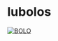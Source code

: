 # lubolos

[![BOLO](https://p2.trrsf.com/image/fget/cf/940/0/images.terra.com/2020/06/10/bolo-simples-com-chocolate-17328-768x497.jpg)](https://www.youtube.com/watch?v=3_KGMr2m4gg "BOLO")
